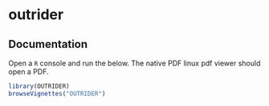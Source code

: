 # outrider

## Documentation

Open a `R` console and run the below. The native PDF linux pdf viewer should open a PDF.
```R
library(OUTRIDER)
browseVignettes("OUTRIDER")
```